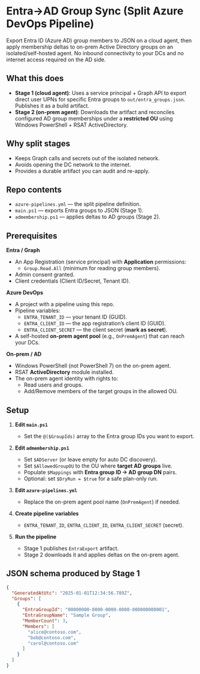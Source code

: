 # Entra→AD Group Sync (Split Azure DevOps Pipeline)

Export Entra ID (Azure AD) group members to JSON on a cloud agent, then apply membership deltas to on-prem Active Directory groups on an isolated/self-hosted agent. No inbound connectivity to your DCs and no internet access required on the AD side.

## What this does

- **Stage 1 (cloud agent)**: Uses a service principal + Graph API to export direct user UPNs for specific Entra groups to `out/entra_groups.json`. Publishes it as a build artifact.
- **Stage 2 (on-prem agent)**: Downloads the artifact and reconciles configured AD group memberships under a **restricted OU** using Windows PowerShell + RSAT ActiveDirectory.

## Why split stages

- Keeps Graph calls and secrets out of the isolated network.
- Avoids opening the DC network to the internet.
- Provides a durable artifact you can audit and re-apply.

## Repo contents

- `azure-pipelines.yml` — the split pipeline definition.
- `main.ps1` — exports Entra groups to JSON (Stage 1).
- `admembership.ps1` — applies deltas to AD groups (Stage 2).

## Prerequisites

**Entra / Graph**
- An App Registration (service principal) with **Application** permissions:
  - `Group.Read.All` (minimum for reading group members).  
- Admin consent granted.
- Client credentials (Client ID/Secret, Tenant ID).

**Azure DevOps**
- A project with a pipeline using this repo.
- Pipeline variables:
  - `ENTRA_TENANT_ID` — your tenant ID (GUID).
  - `ENTRA_CLIENT_ID` — the app registration’s client ID (GUID).
  - `ENTRA_CLIENT_SECRET` — the client secret (**mark as secret**).
- A self-hosted **on-prem agent pool** (e.g., `OnPremAgent`) that can reach your DCs.

**On-prem / AD**
- Windows PowerShell (not PowerShell 7) on the on-prem agent.
- RSAT **ActiveDirectory** module installed.
- The on-prem agent identity with rights to:
  - Read users and groups.
  - Add/Remove members of the target groups in the allowed OU.

## Setup

1. **Edit `main.ps1`**
   - Set the `@($GroupIds)` array to the Entra group IDs you want to export.

2. **Edit `admembership.ps1`**
   - Set `$ADServer` (or leave empty for auto DC discovery).
   - Set `$AllowedGroupOU` to the OU where **target AD groups** live.
   - Populate `$Mappings` with **Entra group ID → AD group DN** pairs.
   - Optional: set `$DryRun = $true` for a safe plan-only run.

3. **Edit `azure-pipelines.yml`**
   - Replace the on-prem agent pool name (`OnPremAgent`) if needed.

4. **Create pipeline variables**
   - `ENTRA_TENANT_ID`, `ENTRA_CLIENT_ID`, `ENTRA_CLIENT_SECRET` (secret).

5. **Run the pipeline**
   - Stage 1 publishes `EntraExport` artifact.
   - Stage 2 downloads it and applies deltas on the on-prem agent.

## JSON schema produced by Stage 1

```json
{
  "GeneratedAtUtc": "2025-01-01T12:34:56.789Z",
  "Groups": [
    {
      "EntraGroupId": "00000000-0000-0000-0000-000000000001",
      "EntraGroupName": "Sample Group",
      "MemberCount": 3,
      "Members": [
        "alice@contoso.com",
        "bob@contoso.com",
        "carol@contoso.com"
      ]
    }
  ]
}
